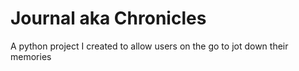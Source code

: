 # Journal aka Chronicles

A python project I created to allow users on the go to jot down their memories

